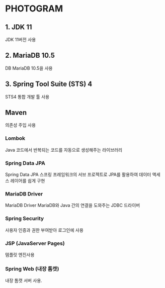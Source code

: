 

# PHOTOGRAM

## 1. JDK 11

JDK 11버전 사용

## 2. MariaDB 10.5

DB MariaDB 10.5을 사용

## 3. Spring Tool Suite (STS) 4

STS4 통합 개발 툴 사용

##  Maven 
의존성 주입 사용

### Lombok

Java 코드에서 반복되는 코드를 자동으로 생성해주는 라이브러리

### Spring Data JPA

Spring Data JPA 스프링 프레임워크의 서브 프로젝트로 JPA를 활용하여 데이터 액세스 레이어를 쉽게 구현  

### MariaDB Driver

MariaDB Driver MariaDB와 Java 간의 연결을 도와주는 JDBC 드라이버

### Spring Security

사용자 인증과 권한 부여받아 로그인에 사용

### JSP (JavaServer Pages)

 템플릿 엔진사용

### Spring Web (내장 톰캣)

내장 톰캣 서버 사용.

